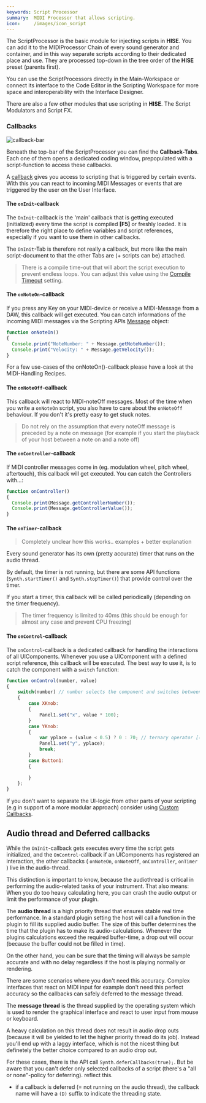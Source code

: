 ```yaml
---
keywords: Script Processor
summary:  MIDI Processor that allows scripting.
icon:     /images/icon_script
---
```


The ScriptProcessor is the basic module for injecting scripts in **HISE**. You can add it to the MIDIProcessor Chain of every sound generator and container, and in this way separate scripts according to their dedicated place and use. They are processed top-down in the tree order of the **HISE** preset (parents first).

You can use the ScriptProcessors directly in the Main-Workspace or connect its interface to the Code Editor in the Scripting Workspace for more space and interoperability with the Interface Designer. 

There are also a few other modules that use scripting in **HISE**. The Script Modulators and Script FX. 


### Callbacks

![callback-bar](images/scripting/callback-bar.png)

Beneath the top-bar of the ScriptProcessor you can find the **Callback-Tabs**. Each one of them opens a dedicated coding window, prepopulated with a script-function to access these callbacks. 

A <a href="https://en.wikipedia.org/wiki/Callback_(computer_programming)">callback</a> gives you access to scripting that is triggered by certain events. With this you can react to incoming MIDI Messages or events that are triggered by the user on the User Interface.


#### The `onInit`-callback

The `OnInit`-callback is the 'main' callback that is getting executed (initialized) every time the script is compiled **[F5]** or freshly loaded. It is therefore the right place to define variables and script references, especially if you want to use them in other callbacks.

The `OnInit`-Tab is therefore not really a callback, but more like the main script-document to that the other Tabs are (+ scripts can be) attached.  

> There is a compile time-out that will abort the script execution to prevent endless loops. You can adjust this value using the [Compile Timeout](/working-with-hise/settings/development#compile-timeout) setting.

#### The `onNoteOn`-callback

If you press any Key on your MIDI-device or receive a MIDI-Message from a DAW, this callback will get executed. You can catch informations of the incoming MIDI messages via the Scripting APIs [Message](scripting.html#The-Message-Object) object:
``` js
function onNoteOn()
{
  Console.print("NoteNumber: " + Message.getNoteNumber());
  Console.print("Velocity: " + Message.getVelocity());
}
```

For a few use-cases of the onNoteOn()-callback please have a look at the MIDI-Handling Recipes.

#### The `onNoteOff`-callback

This callback will react to MIDI-noteOff messages. Most of the time when you write a `onNoteOn` script, you also have to care about the `onNoteOff` behaviour. If you don't it's pretty easy to get stuck notes.

> Do not rely on the assumption that every noteOff message is preceded by a note on message (for example if you start the playback of your host between a note on and a note off)

#### The `onController`-callback

If MIDI controller messages come in (eg. modulation wheel, pitch wheel, aftertouch), this callback will get executed.
You can catch the Controllers with...:
``` js
function onController()
{
  Console.print(Message.getControllerNumber());
  Console.print(Message.getControllerValue());
}
```

#### The `onTimer`-callback

> Completely unclear how this works.. examples + better explanation 

Every sound generator has its own (pretty accurate) timer that runs on the audio thread.

By default, the timer is not running, but there are some API functions (`Synth.startTimer()` and `Synth.stopTimer()`) that provide control over the timer. 

If you start a timer, this callback will be called periodically (depending on the timer frequency).

> The timer frequency is limited to 40ms (this should be enough for almost any case and prevent CPU freezing)


#### The `onControl`-callback

The `onControl`-callback is a dedicated callback for handling the interactions of all UIComponents. Whenever you use a UIComponent with a defined script reference, this callback will be executed. The best way to use it, is to catch the component with a `switch` function: 

``` js
function onControl(number, value)
{
    switch(number) // number selects the component and switches between them in "case" they are used.
    {
        case XKnob:
        {
            Panel1.set("x", value * 100);
        }
        case YKnob:
        {
            var yplace = (value < 0.5) ? 0 : 70; // ternary operator [(if true) ?(do) this :(or) that] to switch between values
            Panel1.set("y", yplace);
            break;
        }
        case Button1:
        {
            
        }
    };
}
```

If you don't want to separate the UI-logic from other parts of your scripting (e.g in support of a more modular approach) consider using [Custom Callbacks](scripting.html#Create-Custom-Callback-for-Selection).


## Audio thread and Deferred callbacks

While the `OnInit`-callback gets executes every time the script gets initialized, and the `OnControl`-callback if an UIComponents has registered an interaction, the other callbacks ( `onNoteOn`, `onNoteOff`, `onController`, `onTimer` ) live in the audio-thread. 

This distinction is important to know, because the audiothread is critical in performing the audio-related tasks of your instrument. That also means: When you do too heavy calculating here, you can crash the audio output or limit the performance of your plugin.

The **audio thread** is a high priority thread that ensures stable real time performance. In a standard plugin setting the host will call a function in the plugin to fill its supplied audio buffer. The size of this buffer determines the time that the plugin has to make its audio-calculations. Whenever the plugins calculations exceed the required buffer-time, a drop out will occur (because the buffer could not be filled in time).

On the other hand, you can be sure that the timing will always be sample accurate and with no delay regardless if the host is playing normally or rendering.

There are some scenarios where you don't need this accuracy. Complex interfaces that react on MIDI input for example don't need this perfect accuracy so the callbacks can safely deferred to the message thread. 

The **message thread** is the thread supplied by the operating system which is used to render the graphical interface and react to user input from mouse or keyboard.

A heavy calculation on this thread does not result in audio drop outs (because it will be yielded to let the higher priority thread do its job). Instead you'll end up with a laggy interface, which is not the nicest thing but definetely the better choice compared to an audio drop out.

For these cases, there is the API call `Synth.deferCallbacks(true);`. But be aware that you can't defer only selected callbacks of a script (there's a "all or none"-policy for deferring).
reflect this.

- if a callback is deferred (= not running on the audio thread), the callback name will have a `(D)` suffix to indicate the threading state.